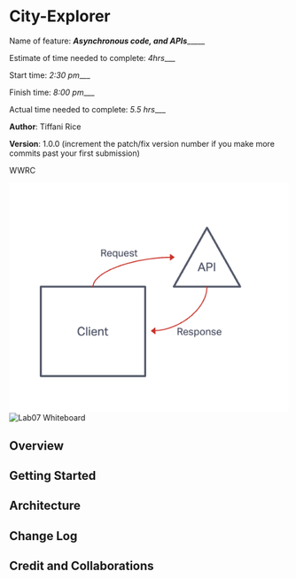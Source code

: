 # City-Explorer

Name of feature: _____Asynchronous code, and APIs__________

Estimate of time needed to complete: _4hrs____

Start time: _2:30 pm____

Finish time: _8:00 pm____

Actual time needed to complete: _5.5 hrs____


**Author**:  Tiffani Rice

**Version**: 1.0.0 (increment the patch/fix version number if you make more commits past your first submission)

WWRC

![Lab06 Whiteboard](./WRRC_Lab6.png)
![Lab07 Whiteboard](./WRRC_Lab7.png)

## Overview
<!-- Provide a high level overview of what this application is and why you are building it, beyond the fact that it's an assignment for this class. (i.e. What's your problem domain?) -->

## Getting Started
<!-- What are the steps that a user must take in order to build this app on their own machine and get it running? -->

## Architecture
<!-- Provide a detailed description of the application design. What technologies (languages, libraries, etc) you're using, and any other relevant design information. -->

## Change Log
<!-- Use this area to document the iterative changes made to your application as each feature is successfully implemented. Use time stamps. Here's an example:

01-01-2001 4:59pm - Application now has a fully-functional express server, with a GET route for the location resource. -->

## Credit and Collaborations
<!-- Give credit (and a link) to other people or resources that helped you build this application. -->
